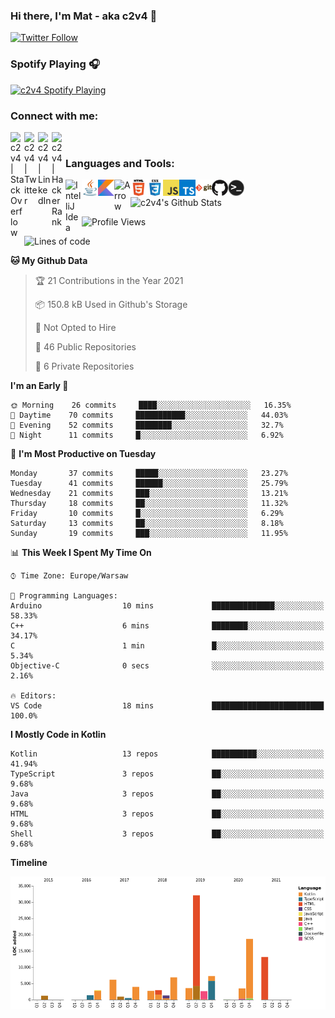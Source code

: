 ### Hi there, I'm Mat - aka c2v4 👋

[![Twitter Follow](https://img.shields.io/twitter/follow/1c2v4?color=1DA1F2&logo=twitter&style=for-the-badge)](https://twitter.com/intent/follow?original_referer=https%3A%2F%2Fgithub.com%2Fc2v4&screen_name=1c2v4)

### Spotify Playing 🎧
[<img src="https://novatorem.c2v4.vercel.app/api/spotify" alt="c2v4 Spotify Playing" width="350" />](https://open.spotify.com/user/c2v4)

### Connect with me:

[<img align="left" alt="c2v4 | StackOverflow" width="22px" src="https://cdn.jsdelivr.net/npm/simple-icons@3.6.1/icons/stackoverflow.svg" />](https://stackoverflow.com/users/7548024)
[<img align="left" alt="c2v4 | Twitter" width="22px" src="https://cdn.jsdelivr.net/npm/simple-icons@v3/icons/twitter.svg" />](https://twitter.com/1c2v4)
[<img align="left" alt="c2v4 | LinkedIn" width="22px" src="https://cdn.jsdelivr.net/npm/simple-icons@v3/icons/linkedin.svg" />](https://www.linkedin.com/in/dudamateusz/)
[<img align="left" alt="c2v4 | HackerRank" width="22px" src="https://cdn.jsdelivr.net/npm/simple-icons@3.6.1/icons/hackerrank.svg" />](https://www.hackerrank.com/the_pro1)

<br />

### Languages and Tools:

<img align="left" alt="IntelliJ Idea" width="26px" src="https://avatars0.githubusercontent.com/u/878437?s=200&v=4" />
<img align="left" alt="Java" width="26px" src="https://raw.githubusercontent.com/github/explore/80688e429a7d4ef2fca1e82350fe8e3517d3494d/topics/java/java.png" />
<img align="left" alt="Kotlin" width="26px" src="https://raw.githubusercontent.com/github/explore/80688e429a7d4ef2fca1e82350fe8e3517d3494d/topics/kotlin/kotlin.png" />
<img align="left" alt="Arrow" width="26px" src="https://avatars2.githubusercontent.com/u/29458023?s=200&v=4" />
<img align="left" alt="HTML5" width="26px" src="https://raw.githubusercontent.com/github/explore/80688e429a7d4ef2fca1e82350fe8e3517d3494d/topics/html/html.png" />
<img align="left" alt="CSS3" width="26px" src="https://raw.githubusercontent.com/github/explore/80688e429a7d4ef2fca1e82350fe8e3517d3494d/topics/css/css.png" />
<img align="left" alt="JavaScript" width="26px" src="https://raw.githubusercontent.com/github/explore/80688e429a7d4ef2fca1e82350fe8e3517d3494d/topics/javascript/javascript.png" />
<img align="left" alt="TypeScript" width="26px" src="https://raw.githubusercontent.com/github/explore/80688e429a7d4ef2fca1e82350fe8e3517d3494d/topics/typescript/typescript.png" />
<img align="left" alt="Git" width="26px" src="https://raw.githubusercontent.com/github/explore/80688e429a7d4ef2fca1e82350fe8e3517d3494d/topics/git/git.png" />
<img align="left" alt="GitHub" width="26px" src="https://raw.githubusercontent.com/github/explore/78df643247d429f6cc873026c0622819ad797942/topics/github/github.png" />
<img align="left" alt="Terminal" width="26px" src="https://raw.githubusercontent.com/github/explore/80688e429a7d4ef2fca1e82350fe8e3517d3494d/topics/terminal/terminal.png" />  


<br />

<img align="center" alt="c2v4's Github Stats" src="https://github-readme-stats.c2v4.vercel.app/api?username=c2v4&show_icons=true&hide_border=true" />  


<br />

<!--START_SECTION:waka-->
![Profile Views](http://img.shields.io/badge/Profile%20Views-1-blue)

![Lines of code](https://img.shields.io/badge/From%20Hello%20World%20I%27ve%20Written-112238%20lines%20of%20code-blue)

**🐱 My Github Data** 

> 🏆 21 Contributions in the Year 2021
 > 
> 📦 150.8 kB Used in Github's Storage 
 > 
> 🚫 Not Opted to Hire
 > 
> 📜 46 Public Repositories 
 > 
> 🔑 6 Private Repositories  
 > 
**I'm an Early 🐤** 

```text
🌞 Morning    26 commits     ████░░░░░░░░░░░░░░░░░░░░░   16.35% 
🌆 Daytime    70 commits     ███████████░░░░░░░░░░░░░░   44.03% 
🌃 Evening    52 commits     ████████░░░░░░░░░░░░░░░░░   32.7% 
🌙 Night      11 commits     █░░░░░░░░░░░░░░░░░░░░░░░░   6.92%

```
📅 **I'm Most Productive on Tuesday** 

```text
Monday       37 commits     █████░░░░░░░░░░░░░░░░░░░░   23.27% 
Tuesday      41 commits     ██████░░░░░░░░░░░░░░░░░░░   25.79% 
Wednesday    21 commits     ███░░░░░░░░░░░░░░░░░░░░░░   13.21% 
Thursday     18 commits     ██░░░░░░░░░░░░░░░░░░░░░░░   11.32% 
Friday       10 commits     █░░░░░░░░░░░░░░░░░░░░░░░░   6.29% 
Saturday     13 commits     ██░░░░░░░░░░░░░░░░░░░░░░░   8.18% 
Sunday       19 commits     ███░░░░░░░░░░░░░░░░░░░░░░   11.95%

```


📊 **This Week I Spent My Time On** 

```text
⌚︎ Time Zone: Europe/Warsaw

💬 Programming Languages: 
Arduino                  10 mins             ██████████████░░░░░░░░░░░   58.33% 
C++                      6 mins              ████████░░░░░░░░░░░░░░░░░   34.17% 
C                        1 min               █░░░░░░░░░░░░░░░░░░░░░░░░   5.34% 
Objective-C              0 secs              ░░░░░░░░░░░░░░░░░░░░░░░░░   2.16%

🔥 Editors: 
VS Code                  18 mins             █████████████████████████   100.0%

```

**I Mostly Code in Kotlin** 

```text
Kotlin                   13 repos            ██████████░░░░░░░░░░░░░░░   41.94% 
TypeScript               3 repos             ██░░░░░░░░░░░░░░░░░░░░░░░   9.68% 
Java                     3 repos             ██░░░░░░░░░░░░░░░░░░░░░░░   9.68% 
HTML                     3 repos             ██░░░░░░░░░░░░░░░░░░░░░░░   9.68% 
Shell                    3 repos             ██░░░░░░░░░░░░░░░░░░░░░░░   9.68%

```


**Timeline**

![Chart not found](https://raw.githubusercontent.com/c2v4/c2v4/master/charts/bar_graph.png) 


<!--END_SECTION:waka-->
